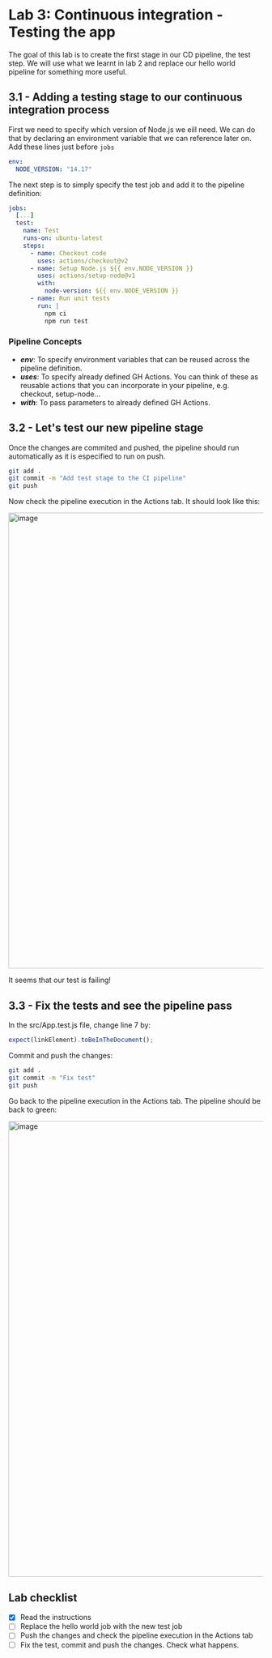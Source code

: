 # Lab 3: Continuous integration - Testing the app

The goal of this lab is to create the first stage in our CD pipeline, the test step. We will use what we learnt in lab 2 and replace our hello world pipeline for something more useful.

## 3.1 - Adding a testing stage to our continuous integration process

First we need to specify which version of Node.js we eill need. We can do that by declaring an environment variable that we can reference later on. Add these lines just before `jobs`

```yml
env:
  NODE_VERSION: "14.17"
```

The next step is to simply specify the test job and add it to the pipeline definition:

```yml
jobs:
  [...]
  test:
    name: Test
    runs-on: ubuntu-latest
    steps:
      - name: Checkout code
        uses: actions/checkout@v2
      - name: Setup Node.js ${{ env.NODE_VERSION }}
        uses: actions/setup-node@v1
        with:
          node-version: ${{ env.NODE_VERSION }}
      - name: Run unit tests
        run: |
          npm ci
          npm run test
```

### Pipeline Concepts

- **_env_**: To specify environment variables that can be reused across the pipeline definition.
- **_uses_**: To specify already defined GH Actions. You can think of these as reusable actions that you can incorporate in your pipeline, e.g. checkout, setup-node...
- **_with_**: To pass parameters to already defined GH Actions.

## 3.2 - Let's test our new pipeline stage

Once the changes are commited and pushed, the pipeline should run automatically as it is especified to run on push.

```bash
git add .
git commit -m "Add test stage to the CI pipeline"
git push
```

Now check the pipeline execution in the Actions tab. It should look like this:

<img width="900" alt="image" src="https://github.com/caprosset/github-actions-repository/assets/12846321/5f4c5004-6455-4107-9747-e705e1493685">

It seems that our test is failing!

## 3.3 - Fix the tests and see the pipeline pass

In the src/App.test.js file, change line 7 by:
```javascript
expect(linkElement).toBeInTheDocument();
```

Commit and push the changes:
```bash
git add .
git commit -m "Fix test"
git push
```

Go back to the pipeline execution in the Actions tab. The pipeline should be back to green:

<img width="900" alt="image" src="https://github.com/caprosset/github-actions-repository/assets/12846321/21e0a02e-ed85-4da1-8314-1401904986b8">


## Lab checklist

- [x] Read the instructions
- [ ] Replace the hello world job with the new test job
- [ ] Push the changes and check the pipeline execution in the Actions tab
- [ ] Fix the test, commit and push the changes. Check what happens.

